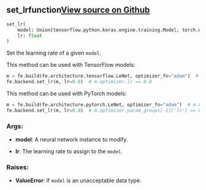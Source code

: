 ## set_lr<span class="tag">function</span><a class="sourcelink" href=https://github.com/fastestimator/fastestimator/blob/r1.0/fastestimator/backend/set_lr.py/#L21-L49>View source on Github</a>
```python
set_lr(
	model: Union[tensorflow.python.keras.engine.training.Model, torch.nn.modules.module.Module],
	lr: float
)
```
Set the learning rate of a given `model`.

This method can be used with TensorFlow models:
```python
m = fe.build(fe.architecture.tensorflow.LeNet, optimizer_fn="adam")  # m.optimizer.lr == 0.001
fe.backend.set_lr(m, lr=0.8)  # m.optimizer.lr == 0.8
```

This method can be used with PyTorch models:
```python
m = fe.build(fe.architecture.pytorch.LeNet, optimizer_fn="adam")  # m.optimizer.param_groups[-1]['lr'] == 0.001
fe.backend.set_lr(m, lr=0.8)  # m.optimizer.param_groups[-1]['lr'] == 0.8
```


<h3>Args:</h3>


* **model**: A neural network instance to modify.

* **lr**: The learning rate to assign to the `model`. 

<h3>Raises:</h3>


* **ValueError**: If `model` is an unacceptable data type.

